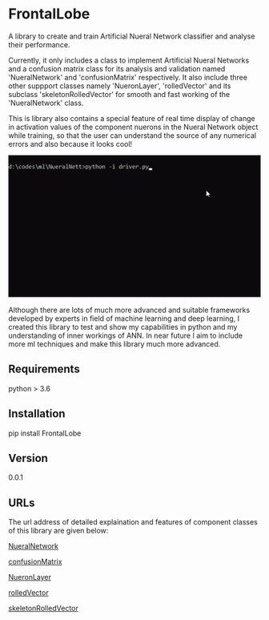 # FrontalLobe

A library to create and train Artificial Nueral Network classifier and analyse their performance.

Currently, it only includes a class to implement Artificial Nueral Networks and a confusion matrix class for its analysis 
and validation named 'NueralNetwork' and 'confusionMatrix' respectively. It also include three other suppport classes namely
'NueronLayer', 'rolledVector' and its subclass 'skeletonRolledVector' for smooth and fast working of the 'NueralNetwork' class.

This is library also contains a special feature of real
time display of change in activation values of the component nuerons in the Nueral Network object while training, so that the user can understand the source of any numerical errors and also because it looks cool!

![](https://github.com/Achyut-sudo/FrontalLobe/blob/main/nn.gif)

Although there are lots of much more advanced and suitable frameworks developed by experts in field of machine learning and deep learning, I created this library to test and show my capabilities in python and my understanding of inner workings of ANN. In near future I aim to include more ml techniques and make this library much more advanced.  

## Requirements 

python > 3.6

## Installation

pip install FrontalLobe

## Version

0.0.1

## URLs

The url address of detailed explaination and features of component classes of this library are given below:

[NueralNetwork](https://github.com/Achyut-sudo/FrontalLobe/blob/main/NueralNetwork.md)

[confusionMatrix](https://github.com/Achyut-sudo/FrontalLobe/blob/main/confusionMatrix.md)

[NueronLayer](https://github.com/Achyut-sudo/FrontalLobe/blob/main/NueronLayer.md)

[rolledVector](https://github.com/Achyut-sudo/FrontalLobe/blob/main/rolledVector.md)

[skeletonRolledVector](https://github.com/Achyut-sudo/FrontalLobe/blob/main/skeletonRolledVector.md)






